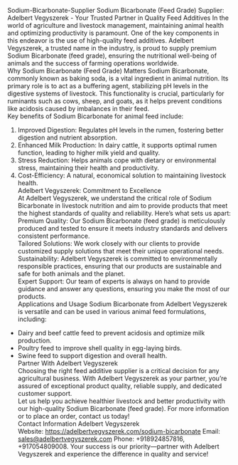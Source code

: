  Sodium-Bicarbonate-Supplier
Sodium Bicarbonate (Feed Grade) Supplier: Adelbert Vegyszerek - Your Trusted Partner in Quality Feed Additives
In the world of agriculture and livestock management, maintaining animal health and optimizing productivity is paramount. One of the key components in this endeavor is the use of high-quality feed additives. Adelbert Vegyszerek, a trusted name in the industry, is proud to supply premium Sodium Bicarbonate (feed grade), ensuring the nutritional well-being of animals and the success of farming operations worldwide.  
Why Sodium Bicarbonate (Feed Grade) Matters
Sodium Bicarbonate, commonly known as baking soda, is a vital ingredient in animal nutrition. Its primary role is to act as a buffering agent, stabilizing pH levels in the digestive systems of livestock. This functionality is crucial, particularly for ruminants such as cows, sheep, and goats, as it helps prevent conditions like acidosis caused by imbalances in their feed.  
Key benefits of Sodium Bicarbonate for animal feed include:  
1. Improved Digestion: Regulates pH levels in the rumen, fostering better digestion and nutrient absorption.  
2. Enhanced Milk Production: In dairy cattle, it supports optimal rumen function, leading to higher milk yield and quality.  
3. Stress Reduction: Helps animals cope with dietary or environmental stress, maintaining their health and productivity.  
4. Cost-Efficiency: A natural, economical solution to maintaining livestock health.  
Adelbert Vegyszerek: Commitment to Excellence  
At Adelbert Vegyszerek, we understand the critical role of Sodium Bicarbonate in livestock nutrition and aim to provide products that meet the highest standards of quality and reliability. Here’s what sets us apart:  
Premium Quality: Our Sodium Bicarbonate (feed grade) is meticulously produced and tested to ensure it meets industry standards and delivers consistent performance.  
Tailored Solutions: We work closely with our clients to provide customized supply solutions that meet their unique operational needs.  
Sustainability: Adelbert Vegyszerek is committed to environmentally responsible practices, ensuring that our products are sustainable and safe for both animals and the planet.  
Expert Support: Our team of experts is always on hand to provide guidance and answer any questions, ensuring you make the most of our products.  
Applications and Usage
Sodium Bicarbonate from Adelbert Vegyszerek is versatile and can be used in various animal feed formulations, including:  
- Dairy and beef cattle feed to prevent acidosis and optimize milk production.  
- Poultry feed to improve shell quality in egg-laying birds.  
- Swine feed to support digestion and overall health.  
 Partner With Adelbert Vegyszerek  
Choosing the right feed additive supplier is a critical decision for any agricultural business. With Adelbert Vegyszerek as your partner, you’re assured of exceptional product quality, reliable supply, and dedicated customer support.  
Let us help you achieve healthier livestock and better productivity with our high-quality Sodium Bicarbonate (feed grade). For more information or to place an order, contact us today!    
Contact Information 
Adelbert Vegyszerek  
Website:   https://adelbertvegyszerek.com/sodium-bicarbonate
Email:  sales@adelbertvegyszerek.com
Phone: +918924857816, +917054809008.
Your success is our priority—partner with Adelbert Vegyszerek and experience the difference in quality and service!
